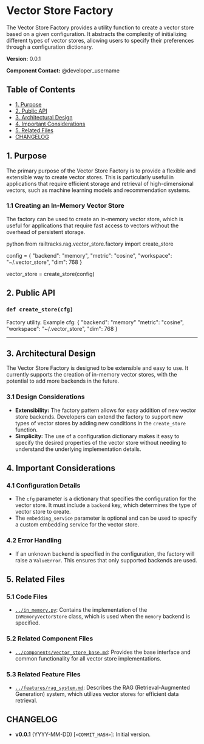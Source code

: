 # Vector Store Factory

The Vector Store Factory provides a utility function to create a vector store based on a given configuration. It abstracts the complexity of initializing different types of vector stores, allowing users to specify their preferences through a configuration dictionary.

**Version:** 0.0.1

**Component Contact:** @developer_username

## Table of Contents

- [1. Purpose](#1-purpose)
- [2. Public API](#2-public-api)
- [3. Architectural Design](#3-architectural-design)
- [4. Important Considerations](#4-important-considerations)
- [5. Related Files](#5-related-files)
- [CHANGELOG](#changelog)

## 1. Purpose

The primary purpose of the Vector Store Factory is to provide a flexible and extensible way to create vector stores. This is particularly useful in applications that require efficient storage and retrieval of high-dimensional vectors, such as machine learning models and recommendation systems.

### 1.1 Creating an In-Memory Vector Store

The factory can be used to create an in-memory vector store, which is useful for applications that require fast access to vectors without the overhead of persistent storage.

python
from railtracks.rag.vector_store.factory import create_store

config = {
    "backend": "memory",
    "metric": "cosine",
    "workspace": "~/.vector_store",
    "dim": 768
}

vector_store = create_store(config)


## 2. Public API

### `def create_store(cfg)`
Factory utility.
Example cfg:
    {
        "backend": "memory"
        "metric": "cosine",
        "workspace": "~/.vector_store",
        "dim": 768
    }


---

## 3. Architectural Design

The Vector Store Factory is designed to be extensible and easy to use. It currently supports the creation of in-memory vector stores, with the potential to add more backends in the future.

### 3.1 Design Considerations

- **Extensibility:** The factory pattern allows for easy addition of new vector store backends. Developers can extend the factory to support new types of vector stores by adding new conditions in the `create_store` function.
- **Simplicity:** The use of a configuration dictionary makes it easy to specify the desired properties of the vector store without needing to understand the underlying implementation details.

## 4. Important Considerations

### 4.1 Configuration Details

- The `cfg` parameter is a dictionary that specifies the configuration for the vector store. It must include a `backend` key, which determines the type of vector store to create.
- The `embedding_service` parameter is optional and can be used to specify a custom embedding service for the vector store.

### 4.2 Error Handling

- If an unknown backend is specified in the configuration, the factory will raise a `ValueError`. This ensures that only supported backends are used.

## 5. Related Files

### 5.1 Code Files

- [`../in_memory.py`](../in_memory.py): Contains the implementation of the `InMemoryVectorStore` class, which is used when the `memory` backend is specified.

### 5.2 Related Component Files

- [`../components/vector_store_base.md`](../components/vector_store_base.md): Provides the base interface and common functionality for all vector store implementations.

### 5.3 Related Feature Files

- [`../features/rag_system.md`](../features/rag_system.md): Describes the RAG (Retrieval-Augmented Generation) system, which utilizes vector stores for efficient data retrieval.

## CHANGELOG

- **v0.0.1** (YYYY-MM-DD) [`<COMMIT_HASH>`]: Initial version.

